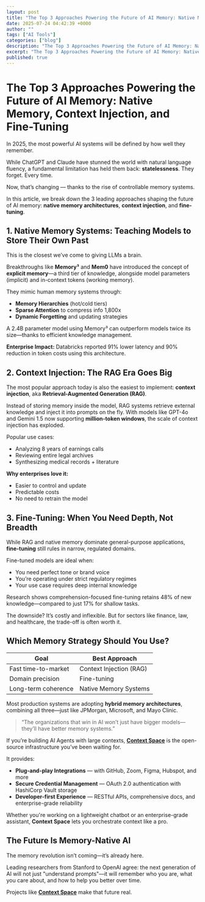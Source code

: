 ```yaml
---
layout: post
title: "The Top 3 Approaches Powering the Future of AI Memory: Native Memory, Context Injection, and Fine-Tuning"
date: 2025-07-24 04:42:39 +0000
author: ""
tags: ["AI Tools"]
categories: ["blog"]
description: "The Top 3 Approaches Powering the Future of AI Memory: Native Memory, Context Injection, and Fine-Tuning"
excerpt: "The Top 3 Approaches Powering the Future of AI Memory: Native Memory, Context In..."
published: true
---
```


# The Top 3 Approaches Powering the Future of AI Memory: Native Memory, Context Injection, and Fine-Tuning

In 2025, the most powerful AI systems will be defined by how well they remember.

While ChatGPT and Claude have stunned the world with natural language fluency, a fundamental limitation has held them back: **statelessness**. They forget. Every time.

Now, that’s changing — thanks to the rise of controllable memory systems.

In this article, we break down the 3 leading approaches shaping the future of AI memory: **native memory architectures**, **context injection**, and **fine-tuning**.

## 1. Native Memory Systems: Teaching Models to Store Their Own Past

This is the closest we’ve come to giving LLMs a brain.

Breakthroughs like **Memory³** and **Mem0** have introduced the concept of **explicit memory**—a third tier of knowledge, alongside model parameters (implicit) and in-context tokens (working memory).

They mimic human memory systems through:

- **Memory Hierarchies** (hot/cold tiers)
- **Sparse Attention** to compress info 1,800x
- **Dynamic Forgetting** and updating strategies

A 2.4B parameter model using Memory³ can outperform models twice its size—thanks to efficient knowledge management.

**Enterprise Impact:**
Databricks reported 91% lower latency and 90% reduction in token costs using this architecture.

## 2. Context Injection: The RAG Era Goes Big

The most popular approach today is also the easiest to implement: **context injection**, aka **Retrieval-Augmented Generation (RAG)**.

Instead of storing memory inside the model, RAG systems retrieve external knowledge and inject it into prompts on the fly. With models like GPT-4o and Gemini 1.5 now supporting **million-token windows**, the scale of context injection has exploded.

Popular use cases:
- Analyzing 8 years of earnings calls
- Reviewing entire legal archives
- Synthesizing medical records + literature

**Why enterprises love it:**
- Easier to control and update
- Predictable costs
- No need to retrain the model

## 3. Fine-Tuning: When You Need Depth, Not Breadth

While RAG and native memory dominate general-purpose applications, **fine-tuning** still rules in narrow, regulated domains.

Fine-tuned models are ideal when:
- You need perfect tone or brand voice
- You’re operating under strict regulatory regimes
- Your use case requires deep internal knowledge

Research shows comprehension-focused fine-tuning retains 48% of new knowledge—compared to just 17% for shallow tasks.

The downside? It’s costly and inflexible. But for sectors like finance, law, and healthcare, the trade-off is often worth it.

## Which Memory Strategy Should You Use?

| Goal                     | Best Approach         |
|--------------------------|------------------------|
| Fast time-to-market      | Context Injection (RAG) |
| Domain precision         | Fine-tuning             |
| Long-term coherence      | Native Memory Systems   |

Most production systems are adopting **hybrid memory architectures**, combining all three—just like JPMorgan, Microsoft, and Mayo Clinic.

> “The organizations that win in AI won’t just have bigger models—they’ll have better memory systems.”

If you’re building AI Agents with large contexts, [**Context Space**](https://github.com/context-space/context-space) is the open-source infrastructure you’ve been waiting for.

It provides:

- **Plug-and-play Integrations** — with GitHub, Zoom, Figma, Hubspot, and more
- **Secure Credential Management** — OAuth 2.0 authentication with HashiCorp Vault storage
- **Developer-first Experience** — RESTful APIs, comprehensive docs, and enterprise-grade reliability

Whether you're working on a lightweight chatbot or an enterprise-grade assistant, **Context Space** lets you orchestrate context like a pro.

## The Future Is Memory-Native AI

The memory revolution isn’t coming—it’s already here.

Leading researchers from Stanford to OpenAI agree: the next generation of AI will not just "understand prompts"—it will remember who you are, what you care about, and how to help you better over time.

Projects like **[Context Space](https://github.com/context-space/context-space)** make that future real.
